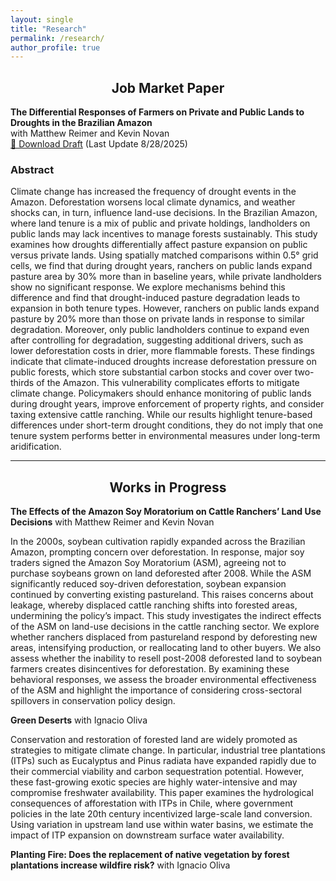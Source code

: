 ```yaml
---
layout: single
title: "Research"
permalink: /research/
author_profile: true
---
```


<div style="text-align: center;">
  <h2>Job Market Paper</h2>
</div>

**The Differential Responses of Farmers on Private and Public Lands to Droughts in the Brazilian Amazon**  
with Matthew Reimer and Kevin Novan  
[📄 Download Draft](({{'/files/The_differential_responses_of_farmers_Bruno_Pimenta.pdf'}})) (Last Update 8/28/2025)
### Abstract

Climate change has increased the frequency of drought events in the Amazon. Deforestation worsens local climate dynamics, and weather shocks can, in turn, influence land-use decisions. In the Brazilian Amazon, where land tenure is a mix of public and private holdings, landholders on public lands may lack incentives to manage forests sustainably. This study examines how droughts differentially affect pasture expansion on public versus private lands. Using spatially matched comparisons within 0.5° grid cells, we find that during drought years, ranchers on public lands expand pasture area by 30% more than in baseline years, while private landholders show no significant response. We explore mechanisms behind this difference and find that drought-induced pasture degradation leads to expansion in both tenure types. However, ranchers on public lands expand pasture by 20% more than those on private lands in response to similar degradation. Moreover, only public landholders continue to expand even after controlling for degradation, suggesting additional drivers, such as lower deforestation costs in drier, more flammable forests. These findings indicate that climate-induced droughts increase deforestation pressure on public forests, which store substantial carbon stocks and cover over two-thirds of the Amazon. This vulnerability complicates efforts to mitigate climate change. Policymakers should enhance monitoring of public lands during drought years, improve enforcement of property rights, and consider taxing extensive cattle ranching. While our results highlight tenure-based differences under short-term drought conditions, they do not imply that one tenure system performs better in environmental measures under long-term aridification.

---

<div style="text-align: center;">
  <h2>Works in Progress</h2>
</div>

**The Effects of the Amazon Soy Moratorium on Cattle Ranchers’ Land Use Decisions** with Matthew Reimer and Kevin Novan

In the 2000s, soybean cultivation rapidly expanded across the Brazilian Amazon, prompting concern over deforestation. In response, major soy traders signed the Amazon Soy Moratorium (ASM), agreeing not to purchase soybeans grown on land deforested after 2008. While the ASM significantly reduced soy-driven deforestation, soybean expansion continued by converting existing pastureland. This raises concerns about leakage, whereby displaced cattle ranching shifts into forested areas, undermining the policy’s impact. This study investigates the indirect effects of the ASM on land-use decisions in the cattle ranching sector. We explore whether ranchers displaced from pastureland respond by deforesting new areas, intensifying production, or reallocating land to other buyers. We also assess whether the inability to resell post-2008 deforested land to soybean farmers creates disincentives for deforestation. By examining these behavioral responses, we assess the broader environmental effectiveness of the ASM and highlight the importance of considering cross-sectoral spillovers in conservation policy design.


**Green Deserts** with Ignacio Oliva

Conservation and restoration of forested land are widely promoted as strategies to mitigate climate change. In particular, industrial tree plantations (ITPs) such as Eucalyptus and Pinus radiata have expanded rapidly due to their commercial viability and carbon sequestration potential. However, these fast-growing exotic species are highly water-intensive and may compromise freshwater availability. This paper examines the hydrological consequences of afforestation with ITPs in Chile, where government policies in the late 20th century incentivized large-scale land conversion. Using variation in upstream land use within water basins, we estimate the impact of ITP expansion on downstream surface water availability.

**Planting Fire: Does the replacement of native vegetation by forest plantations increase wildfire risk?** with Ignacio Oliva

